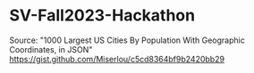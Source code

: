 # SV-Fall2023-Hackathon
 
Source:
"1000 Largest US Cities By Population With Geographic Coordinates, in JSON"
https://gist.github.com/Miserlou/c5cd8364bf9b2420bb29